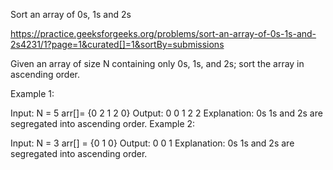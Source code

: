 Sort an array of 0s, 1s and 2s

https://practice.geeksforgeeks.org/problems/sort-an-array-of-0s-1s-and-2s4231/1?page=1&curated[]=1&sortBy=submissions

Given an array of size N containing only 0s, 1s, and 2s; sort the array in ascending order.


Example 1:

Input: 
N = 5
arr[]= {0 2 1 2 0}
Output:
0 0 1 2 2
Explanation:
0s 1s and 2s are segregated 
into ascending order.
Example 2:

Input: 
N = 3
arr[] = {0 1 0}
Output:
0 0 1
Explanation:
0s 1s and 2s are segregated 
into ascending order.
